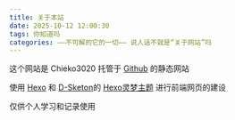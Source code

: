 ```yaml
---
title: 关于本站
date: 2025-10-12 12:00:30
tags: 你知道吗
categories: ——不可解的它的一切—— 说人话不就是“关于网站”吗
---  
```

这个网站是 Chieko3020 托管于 [Github](https://github.com/) 的静态网站  

使用 [Hexo](http://zespia.tw/hexo) 和 [D-Sketon](https://github.com/D-Sketon/)的 [Hexo灵梦主题](https://github.com/D-Sketon/hexo-theme-reimu) 进行前端网页的建设  

仅供个人学习和记录使用  
